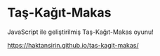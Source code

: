 # Taş-Kağıt-Makas
JavaScript ile geliştirilmiş Taş-Kağıt-Makas oyunu!

https://haktansirin.github.io/tas-kagit-makas/
